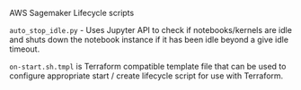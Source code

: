 AWS Sagemaker Lifecycle scripts

`auto_stop_idle.py` - Uses Jupyter API to check if notebooks/kernels are idle and shuts down the notebook instance if it has been idle beyond a give idle timeout.

`on-start.sh.tmpl` is Terraform compatible template file that can be used to configure appropriate start / create lifecycle script for use with Terraform.
